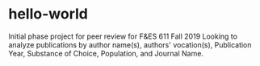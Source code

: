 # hello-world
Initial phase project for peer review for F&amp;ES 611 Fall 2019
Looking to analyze publications by author name(s), authors' vocation(s), Publication Year, Substance of Choice, Population, and Journal Name.
